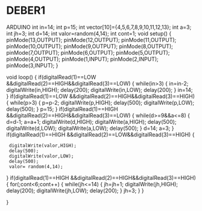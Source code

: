 # DEBER1
ARDUINO
int in=14;
int p=15;
int vector[10]={4,5,6,7,8,9,10,11,12,13};
int a=3;
int jh=3;
int d=14;
int valor=random(4,14);
int cont=1;
void setup()
{
 pinMode(13,OUTPUT);
 pinMode(12,OUTPUT);
 pinMode(11,OUTPUT);
 pinMode(10,OUTPUT);
 pinMode(9,OUTPUT);
 pinMode(8,OUTPUT);
 pinMode(7,OUTPUT);
 pinMode(6,OUTPUT);
 pinMode(5,OUTPUT);
 pinMode(4,OUTPUT);
  pinMode(1,INPUT);
  pinMode(2,INPUT);
  pinMode(3,INPUT);
}

void loop() {
   if(digitalRead(1)==LOW &&digitalRead(2)==HIGH&&digitalRead(3)==LOW)
   {
    while(in>3)
     {
      in=in-2; 
     digitalWrite(in,HIGH);
     delay(200);
     digitalWrite(in,LOW);
     delay(200);
     }
     in=14;
   }
  if(digitalRead(1)==LOW &&digitalRead(2)==HIGH&&digitalRead(3)==HIGH)
   {
    while(p>3)
     {
      p=p-2; 
     digitalWrite(p,HIGH);
     delay(500);
     digitalWrite(p,LOW);
     delay(500);
     }
     p=15;
   }
  if(digitalRead(1)==HIGH &&digitalRead(2)==HIGH&&digitalRead(3)==LOW)
   {
   while(d>=9&&a<=8)
     {
     d=d-1;
     a=a+1; 
     digitalWrite(d,HIGH);
     digitalWrite(a,HIGH);
     delay(500);
     digitalWrite(d,LOW);
     digitalWrite(a,LOW);
     delay(500);
     }
     d=14;
     a=3;
   }
  if(digitalRead(1)==HIGH &&digitalRead(2)==LOW&&digitalRead(3)==HIGH)
   {
 
     digitalWrite(valor,HIGH);
     delay(500);
     digitalWrite(valor,LOW);
     delay(500);
     valor= random(4,14); 
   }
 if(digitalRead(1)==HIGH &&digitalRead(2)==HIGH&&digitalRead(3)==HIGH)
   {
    for(;cont<6;cont++)
    {
    while(jh<=14)
    {
      jh=jh+1;
      digitalWrite(jh,HIGH);
      delay(200);
      digitalWrite(jh,LOW);
      delay(200);
     }
     jh=3;
    }
   }

   
}
